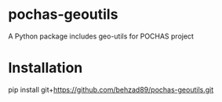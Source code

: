 # pochas-geoutils
A Python package includes geo-utils for POCHAS project

# Installation
pip install git+https://github.com/behzad89/pochas-geoutils.git
